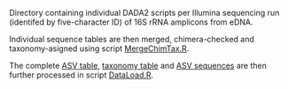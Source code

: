 Directory containing individual DADA2 scripts per Illumina sequencing run (identifed by five-character ID) of 16S rRNA amplicons from eDNA. 

Individual sequence tables are then merged, chimera-checked and taxonomy-asigned using script [MergeChimTax.R](./MergeChimTax.R).

The complete [ASV table](../output/bacSeqtab.txt), [taxonomy table](../output/bacTax.txt) and [ASV sequences](../output/bacUniques.fasta) are then further processed in script [DataLoad.R](../DataLoad.R).
